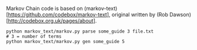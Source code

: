 Markov Chain code is based on (markov-text)[https://github.com/codebox/markov-text], original written by (Rob Dawson)[http://codebox.org.uk/pages/about].

```
python markov_text/markov.py parse some_guide 3 file.txt
# 3 = number of terms
python markov_text/markov.py gen some_guide 5
```